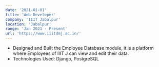 ```yaml
---
date: '2021-01-01'
title: 'Web Developer'
company: 'IIIT Jabalpur'
location: 'Jabalpur'
range: 'Jan 2021 - Present'
url: 'https://www.iiitdmj.ac.in/'
---
```


- Designed and Built the Employee Database module, it is a platform where Employees of IIIT J can view and edit their data.
- Technologies Used: Django, PostgreSQL
